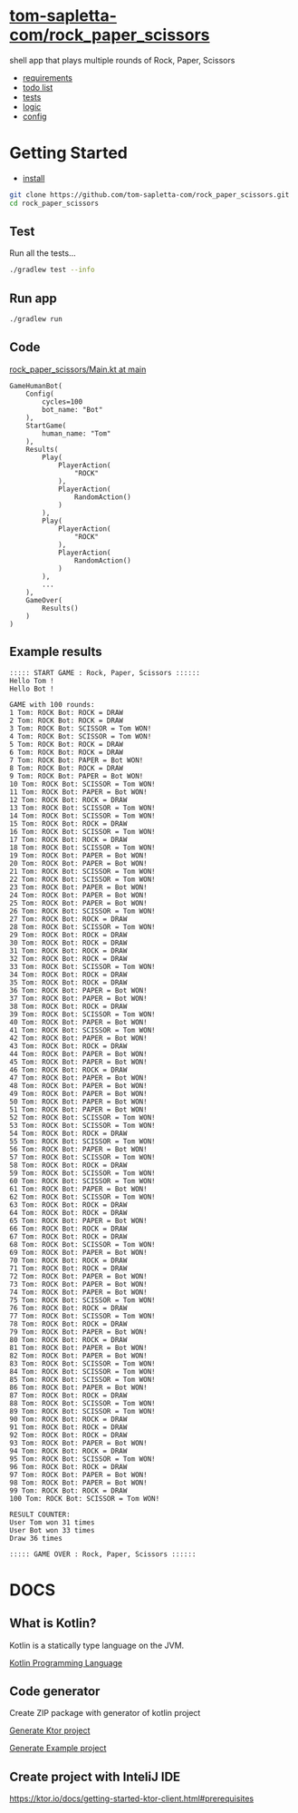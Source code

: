 # [tom-sapletta-com/rock_paper_scissors](https://github.com/tom-sapletta-com/rock_paper_scissors)

shell app that plays multiple rounds of Rock, Paper, Scissors

+ [requirements](DOCS/requirements.md)
+ [todo list](DOCS/todo.md)
+ [tests](DOCS/tests.md)
+ [logic](DOCS/logic.md)
+ [config](DOCS/config.md)



# Getting Started

+ [install](DOCS/install.md)

```bash 
git clone https://github.com/tom-sapletta-com/rock_paper_scissors.git
cd rock_paper_scissors
```

## Test

Run all the tests...

```bash
./gradlew test --info
```

## Run app
```bash
./gradlew run
```


## Code

[rock_paper_scissors/Main.kt at main](https://github.com/tom-sapletta-com/rock_paper_scissors/blob/main/src/main/kotlin/Main.kt)

```
GameHumanBot(
    Config(
        cycles=100
        bot_name: "Bot"
    ),
    StartGame(
        human_name: "Tom"
    ),  
    Results(
        Play(
            PlayerAction(
                "ROCK"
            ),
            PlayerAction(
                RandomAction()
            )
        ),
        Play(
            PlayerAction(
                "ROCK"
            ),
            PlayerAction(
                RandomAction()
            )
        ),
        ...
    ),
    GameOver(
        Results()
    )
)
```



## Example results

    ::::: START GAME : Rock, Paper, Scissors ::::::
    Hello Tom !
    Hello Bot !
    
    GAME with 100 rounds:
    1 Tom: ROCK Bot: ROCK = DRAW
    2 Tom: ROCK Bot: ROCK = DRAW
    3 Tom: ROCK Bot: SCISSOR = Tom WON!
    4 Tom: ROCK Bot: SCISSOR = Tom WON!
    5 Tom: ROCK Bot: ROCK = DRAW
    6 Tom: ROCK Bot: ROCK = DRAW
    7 Tom: ROCK Bot: PAPER = Bot WON!
    8 Tom: ROCK Bot: ROCK = DRAW
    9 Tom: ROCK Bot: PAPER = Bot WON!
    10 Tom: ROCK Bot: SCISSOR = Tom WON!
    11 Tom: ROCK Bot: PAPER = Bot WON!
    12 Tom: ROCK Bot: ROCK = DRAW
    13 Tom: ROCK Bot: SCISSOR = Tom WON!
    14 Tom: ROCK Bot: SCISSOR = Tom WON!
    15 Tom: ROCK Bot: ROCK = DRAW
    16 Tom: ROCK Bot: SCISSOR = Tom WON!
    17 Tom: ROCK Bot: ROCK = DRAW
    18 Tom: ROCK Bot: SCISSOR = Tom WON!
    19 Tom: ROCK Bot: PAPER = Bot WON!
    20 Tom: ROCK Bot: PAPER = Bot WON!
    21 Tom: ROCK Bot: SCISSOR = Tom WON!
    22 Tom: ROCK Bot: SCISSOR = Tom WON!
    23 Tom: ROCK Bot: PAPER = Bot WON!
    24 Tom: ROCK Bot: PAPER = Bot WON!
    25 Tom: ROCK Bot: PAPER = Bot WON!
    26 Tom: ROCK Bot: SCISSOR = Tom WON!
    27 Tom: ROCK Bot: ROCK = DRAW
    28 Tom: ROCK Bot: SCISSOR = Tom WON!
    29 Tom: ROCK Bot: ROCK = DRAW
    30 Tom: ROCK Bot: ROCK = DRAW
    31 Tom: ROCK Bot: ROCK = DRAW
    32 Tom: ROCK Bot: ROCK = DRAW
    33 Tom: ROCK Bot: SCISSOR = Tom WON!
    34 Tom: ROCK Bot: ROCK = DRAW
    35 Tom: ROCK Bot: ROCK = DRAW
    36 Tom: ROCK Bot: PAPER = Bot WON!
    37 Tom: ROCK Bot: PAPER = Bot WON!
    38 Tom: ROCK Bot: ROCK = DRAW
    39 Tom: ROCK Bot: SCISSOR = Tom WON!
    40 Tom: ROCK Bot: PAPER = Bot WON!
    41 Tom: ROCK Bot: SCISSOR = Tom WON!
    42 Tom: ROCK Bot: PAPER = Bot WON!
    43 Tom: ROCK Bot: ROCK = DRAW
    44 Tom: ROCK Bot: PAPER = Bot WON!
    45 Tom: ROCK Bot: PAPER = Bot WON!
    46 Tom: ROCK Bot: ROCK = DRAW
    47 Tom: ROCK Bot: PAPER = Bot WON!
    48 Tom: ROCK Bot: PAPER = Bot WON!
    49 Tom: ROCK Bot: PAPER = Bot WON!
    50 Tom: ROCK Bot: PAPER = Bot WON!
    51 Tom: ROCK Bot: PAPER = Bot WON!
    52 Tom: ROCK Bot: SCISSOR = Tom WON!
    53 Tom: ROCK Bot: SCISSOR = Tom WON!
    54 Tom: ROCK Bot: ROCK = DRAW
    55 Tom: ROCK Bot: SCISSOR = Tom WON!
    56 Tom: ROCK Bot: PAPER = Bot WON!
    57 Tom: ROCK Bot: SCISSOR = Tom WON!
    58 Tom: ROCK Bot: ROCK = DRAW
    59 Tom: ROCK Bot: SCISSOR = Tom WON!
    60 Tom: ROCK Bot: SCISSOR = Tom WON!
    61 Tom: ROCK Bot: PAPER = Bot WON!
    62 Tom: ROCK Bot: SCISSOR = Tom WON!
    63 Tom: ROCK Bot: ROCK = DRAW
    64 Tom: ROCK Bot: ROCK = DRAW
    65 Tom: ROCK Bot: PAPER = Bot WON!
    66 Tom: ROCK Bot: ROCK = DRAW
    67 Tom: ROCK Bot: ROCK = DRAW
    68 Tom: ROCK Bot: SCISSOR = Tom WON!
    69 Tom: ROCK Bot: PAPER = Bot WON!
    70 Tom: ROCK Bot: ROCK = DRAW
    71 Tom: ROCK Bot: ROCK = DRAW
    72 Tom: ROCK Bot: PAPER = Bot WON!
    73 Tom: ROCK Bot: PAPER = Bot WON!
    74 Tom: ROCK Bot: PAPER = Bot WON!
    75 Tom: ROCK Bot: SCISSOR = Tom WON!
    76 Tom: ROCK Bot: ROCK = DRAW
    77 Tom: ROCK Bot: SCISSOR = Tom WON!
    78 Tom: ROCK Bot: ROCK = DRAW
    79 Tom: ROCK Bot: PAPER = Bot WON!
    80 Tom: ROCK Bot: ROCK = DRAW
    81 Tom: ROCK Bot: PAPER = Bot WON!
    82 Tom: ROCK Bot: PAPER = Bot WON!
    83 Tom: ROCK Bot: SCISSOR = Tom WON!
    84 Tom: ROCK Bot: SCISSOR = Tom WON!
    85 Tom: ROCK Bot: SCISSOR = Tom WON!
    86 Tom: ROCK Bot: PAPER = Bot WON!
    87 Tom: ROCK Bot: ROCK = DRAW
    88 Tom: ROCK Bot: SCISSOR = Tom WON!
    89 Tom: ROCK Bot: SCISSOR = Tom WON!
    90 Tom: ROCK Bot: ROCK = DRAW
    91 Tom: ROCK Bot: ROCK = DRAW
    92 Tom: ROCK Bot: ROCK = DRAW
    93 Tom: ROCK Bot: PAPER = Bot WON!
    94 Tom: ROCK Bot: ROCK = DRAW
    95 Tom: ROCK Bot: SCISSOR = Tom WON!
    96 Tom: ROCK Bot: ROCK = DRAW
    97 Tom: ROCK Bot: PAPER = Bot WON!
    98 Tom: ROCK Bot: PAPER = Bot WON!
    99 Tom: ROCK Bot: ROCK = DRAW
    100 Tom: ROCK Bot: SCISSOR = Tom WON!
    
    RESULT COUNTER:
    User Tom won 31 times
    User Bot won 33 times
    Draw 36 times
    
    ::::: GAME OVER : Rock, Paper, Scissors ::::::


# DOCS

## What is Kotlin?

Kotlin is a statically type language on the JVM.

[Kotlin Programming Language](https://kotlinlang.org/)

## Code generator
Create ZIP package with generator of kotlin project

[Generate Ktor project](https://start.ktor.io/)

[Generate Example project](https://start.ktor.io/#/final?name=game&website=example.com&artifact=com.example.game&kotlinVersion=1.7.20&ktorVersion=2.1.2&buildSystem=GRADLE_KTS&engine=NETTY&configurationIn=CODE&addSampleCode=true&plugins=)


## Create project with InteliJ IDE

https://ktor.io/docs/getting-started-ktor-client.html#prerequisites

